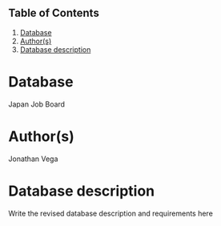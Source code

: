 ## Table of Contents
1. [Database](#database)
1. [Author(s)](#author)
1. [Database description](#description)
 
# Database
Japan Job Board
# Author(s)
Jonathan Vega
# Database description
Write the revised database description and requirements here
